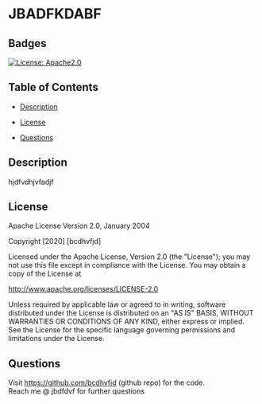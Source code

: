 # JBADFKDABF

## Badges 
[![License: Apache2.0](https://img.shields.io/badge/License-Apache2.0-brightgreen.svg)](https://opensource.org/licenses/MIT)

## Table of Contents

* [Description](#description)


* [License](#license)
* [Questions](#questions)



## Description
hjdfvdhjvfadjf







## License

Apache License
Version 2.0, January 2004

Copyright [2020] [bcdhvfjd]

Licensed under the Apache License, Version 2.0 (the "License");
you may not use this file except in compliance with the License.
You may obtain a copy of the License at

http://www.apache.org/licenses/LICENSE-2.0

Unless required by applicable law or agreed to in writing, software
distributed under the License is distributed on an "AS IS" BASIS,
WITHOUT WARRANTIES OR CONDITIONS OF ANY KIND, either express or implied.
See the License for the specific language governing permissions and
limitations under the License.
    
    
## Questions
    
Visit https://github.com/bcdhvfjd (github repo) for the code.<br>
Reach me @ jbdfdvf for further questions
